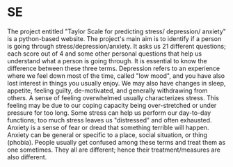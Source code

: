 # SE
The project entitled "Taylor Scale for predicting stress/ depression/ anxiety" is a python-based website. The project's main aim is to identify if a person is going through stress/depression/anxiety. It asks us 21 different questions; each score out of 4 and some other personal questions that help us understand what a person is going through. It is essential to know the difference between these three terms. 
Depression refers to an experience where we feel down most of the time, called "low mood", and you have also lost interest in things you usually enjoy. We may also have changes in sleep, appetite, feeling guilty, de-motivated, and generally withdrawing from others.
A sense of feeling overwhelmed usually characterizes stress. This feeling may be due to our coping capacity being over-stretched or under pressure for too long. Some stress can help us perform our day-to-day functions; too much stress leaves us "distressed" and often exhausted.
Anxiety is a sense of fear or dread that something terrible will happen. Anxiety can be general or specific to a place, social situation, or thing (phobia). 
People usually get confused among these terms and treat them as one sometimes. They all are different; hence their treatment/measures are also different.
<a href="screenshots/1.png">
